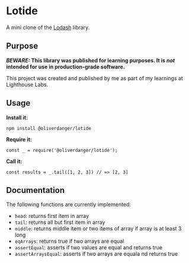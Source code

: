 # Lotide

A mini clone of the [Lodash](https://lodash.com) library.

## Purpose

**_BEWARE:_ This library was published for learning purposes. It is _not_ intended for use in production-grade software.**

This project was created and published by me as part of my learnings at Lighthouse Labs. 

## Usage

**Install it:**

`npm install @oliverdanger/lotide`

**Require it:**

`const _ = require('@oliverdanger/lotide');`

**Call it:**

`const results = _.tail([1, 2, 3]) // => [2, 3]`

## Documentation

The following functions are currently implemented:

* `head`: returns first item in array
* `tail`: returns all but first item in array
* `middle`: returns middle item or two items of array if array is at least 3 long
* `eqArrays`: returns true if two arrays are equal
* `assertEqual`: asserts if two values are equal and returns true
* `assertArraysEqual`: asserts if two arrays are equala nd returns true
